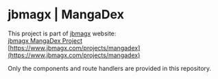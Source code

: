 # jbmagx | MangaDex

This project is part of [jbmagx](https://www.jbmagx.com/) website:  
[jbmagx MangaDex Project](https://www.jbmagx.com/projects/mangadex)  
[https://www.jbmagx.com/projects/mangadex](https://www.jbmagx.com/projects/mangadex)

Only the components and route handlers are provided in this repository.
